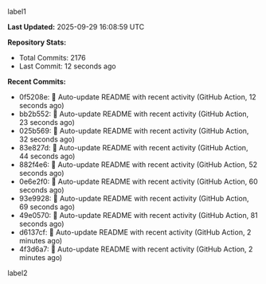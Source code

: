 
label1 
<!-- ACTIVITY_START -->
**Last Updated:** 2025-09-29 16:08:59 UTC

**Repository Stats:**
- Total Commits: 2176
- Last Commit: 12 seconds ago

**Recent Commits:**
- 0f5208e: 🤖 Auto-update README with recent activity (GitHub Action, 12 seconds ago)
- bb2b552: 🤖 Auto-update README with recent activity (GitHub Action, 23 seconds ago)
- 025b569: 🤖 Auto-update README with recent activity (GitHub Action, 32 seconds ago)
- 83e827d: 🤖 Auto-update README with recent activity (GitHub Action, 44 seconds ago)
- 882f4e6: 🤖 Auto-update README with recent activity (GitHub Action, 52 seconds ago)
- 0e6e2f0: 🤖 Auto-update README with recent activity (GitHub Action, 60 seconds ago)
- 93e9928: 🤖 Auto-update README with recent activity (GitHub Action, 69 seconds ago)
- 49e0570: 🤖 Auto-update README with recent activity (GitHub Action, 81 seconds ago)
- d6137cf: 🤖 Auto-update README with recent activity (GitHub Action, 2 minutes ago)
- 4f3d6a7: 🤖 Auto-update README with recent activity (GitHub Action, 2 minutes ago)
<!-- ACTIVITY_END -->

label2
